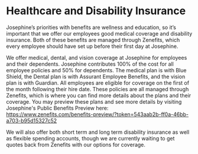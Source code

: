 # Healthcare and Disability Insurance

Josephine’s priorities with benefits are wellness and education, so it’s important that we offer our employees good medical coverage and disability insurance. Both of these benefits are managed through Zenefits, which every employee should have set up before their first day at Josephine.

We offer medical, dental, and vision coverage at Josephine for employees and their dependents. Josephine contributes 100% of the cost for all employee policies and 50% for dependents. The medical plan is with Blue Shield, the Dental plan is with Assurant Employee Benefits, and the vision plan is with Guardian. All employees are eligible for coverage on the first of the month following their hire date. These policies are all managed through Zenefits, which is where you can find more details about the plans and their coverage. You may preview these plans and see more details by visiting Josephine's Public Benefits Preview here: https://www.zenefits.com/benefits-preview/?token=543aab2b-ff0a-46bb-a703-b95d15327c52

We will also offer both short term and long term disability insurance as well as flexible spending accounts, though we are currently waiting to get quotes back from Zenefits with our options for coverage.
